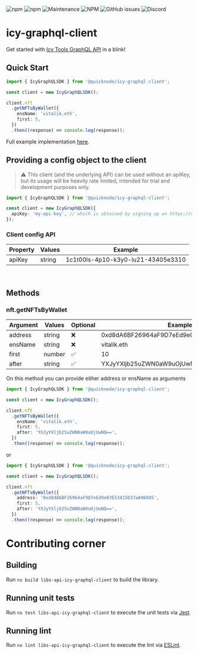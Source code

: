 ![npm](https://img.shields.io/npm/dm/@quicknode/icy-graphql-client)
![npm](https://img.shields.io/npm/v/@quicknode/icy-graphql-client?color=g)
![Maintenance](https://img.shields.io/maintenance/yes/2022?color=g)
![NPM](https://img.shields.io/npm/l/@quicknode/icy-graphql-client?color=g)
![GitHub issues](https://img.shields.io/github/issues-raw/quiknode-labs/qn-oss?color=g)
![Discord](https://img.shields.io/discord/880505845090250794?color=g)

# icy-graphql-client

Get started with [Icy Tools GraphQL API](https://developers.icy.tools/) in a blink!

## Quick Start

```ts
import { IcyGraphQLSDK } from '@quicknode/icy-graphql-client';

const client = new IcyGraphQLSDK();

client.nft
  .getNFTsByWallet({
    ensName: 'vitalik.eth',
    first: 5,
  })
  .then((response) => console.log(response));
```

Full example implementation [here](https://github.com/user/repo/blob/branch/other_file.md).

## Providing a config object to the client

> :warning: This client (and the underlying API) can be used without an apiKey, but its usage will be heavily rate limited, intended for trial and development purposes only.

```ts
import { IcyGraphQLSDK } from '@quicknode/icy-graphql-client';

const client = new IcyGraphQLSDK({
  apiKey: 'my-api-key', // which is obtained by signing up on https://developers.icy.tools/
});
```

### Client config API

| Property | Values | Example                            |
| -------- | ------ | ---------------------------------- |
| apiKey   | string | 1c1t00ls-4p10-k3y0-lu21-43405e3310 |

<br>

## Methods

### nft.getNFTsByWallet

| Argument | Values | Optional | Example                                    |
| -------- | ------ | -------- | ------------------------------------------ |
| address  | string | ❌       | 0xd8dA6BF26964aF9D7eEd9e03E53415D37aA96045 |
| ensName  | string | ❌       | vitalik.eth                                |
| first    | number | ✅       | 10                                         |
| after    | string | ✅       | YXJyYXljb25uZWN0aW9uOjUwNQ==               |

On this method you can provide either address or ensName as arguments

```ts
import { IcyGraphQLSDK } from '@quicknode/icy-graphql-client';

const client = new IcyGraphQLSDK();

client.nft
  .getNFTsByWallet({
    ensName: 'vitalik.eth',
    first: 5,
    after: 'YXJyYXljb25uZWN0aW9uOjUwNQ==',
  })
  .then((response) => console.log(response));
```

or

```ts
import { IcyGraphQLSDK } from '@quicknode/icy-graphql-client';

const client = new IcyGraphQLSDK();

client.nft
  .getNFTsByWallet({
    address: '0xd8dA6BF26964aF9D7eEd9e03E53415D37aA96045',
    first: 5,
    after: 'YXJyYXljb25uZWN0aW9uOjUwNQ==',
  })
  .then((response) => console.log(response));
```

# Contributing corner

## Building

Run `nx build libs-api-icy-graphql-client` to build the library.

## Running unit tests

Run `nx test libs-api-icy-graphql-client` to execute the unit tests via [Jest](https://jestjs.io).

## Running lint

Run `nx lint libs-api-icy-graphql-client` to execute the lint via [ESLint](https://eslint.org/).
